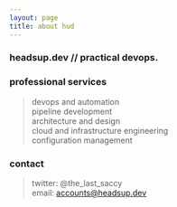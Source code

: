 ```yaml
---
layout: page
title: about hud
---
```


### headsup.dev // practical devops.

### professional services
> devops and automation<br>
> pipeline development<br>
> architecture and design<br>
> cloud and infrastructure engineering<br>
> configuration management<br>

### contact
> twitter: @the_last_saccy<br>
> email: accounts@headsup.dev<br>

<!-- ![Screenshot](screenshot.png) -->
